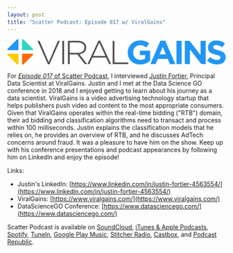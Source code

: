 ```yaml
---
layout: post
title: "Scatter Podcast: Episode 017 w/ ViralGains"
---
```


[![](https://raw.githubusercontent.com/JavOrraca/Home/gh-pages/assets/img/ViralGains.png)](https://soundcloud.com/scatterpodcast/episode-017)

For [_Episode 017_ of Scatter Podcast](https://soundcloud.com/scatterpodcast/episode-017), I interviewed [Justin Fortier](https://www.linkedin.com/in/justin-fortier-4563554/), Principal Data Scientist at ViralGains. Justin and I met at the Data Science GO conference in 2018 and I enjoyed getting to learn about his journey as a data scientist. ViralGains is a video advertising technology startup that helps publishers push video ad content to the most appropriate consumers. Given that ViralGains operates within the real-time bidding ("RTB") domain, their ad bidding and classification algorithms need to transact and process within 100 milliseconds. Justin explains the classification models that he relies on, he provides an overview of RTB, and he discusses AdTech concerns around fraud. It was a pleasure to have him on the show. Keep up with his conference presentations and podcast appearances by following him on LinkedIn and enjoy the episode!

Links:
* Justin's LinkedIn: [https://www.linkedin.com/in/justin-fortier-4563554/](https://www.linkedin.com/in/justin-fortier-4563554/)
* ViralGains: [https://www.viralgains.com/](https://www.viralgains.com/)
* DataScienceGO Conference: [https://www.datasciencego.com/](https://www.datasciencego.com/)

Scatter Podcast is available on [SoundCloud](https://soundcloud.com/scatterpodcast), [iTunes & Apple Podcasts](https://podcasts.apple.com/us/podcast/scatter-podcast/id1458544194), [Spotify](https://open.spotify.com/show/64UpJwByrdsrLSYObuEeHx?si=n_UlBzrYQv6ptBjeXfSOsw), [TuneIn](https://tunein.com/podcasts/Business--Economics-Podcasts/Scatter-Podcast-p1216105/), [Google Play Music](https://playmusic.app.goo.gl/?ibi=com.google.PlayMusic&isi=691797987&ius=googleplaymusic&apn=com.google.android.music&link=https://play.google.com/music/m/Iqayzaqkmvhu5op3yehzbj5bus4?t%3DScatter_Podcast%26pcampaignid%3DMKT-na-all-co-pr-mu-pod-16), [Stitcher Radio](https://www.stitcher.com/podcast/scatter-podcast/httpssoundcloudcomscatterpodcast), [Castbox](https://castbox.fm/channel/id2083174), and [Podcast Republic](https://www.podcastrepublic.net/podcast/1458544194).
